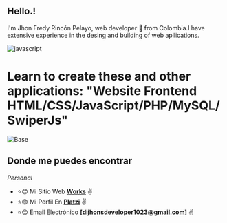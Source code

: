 ## Hello.!

I'm Jhon Fredy Rincón Pelayo, web developer 🚀 from Colombia.I have extensive experience in the desing and building of web apllications.

![javascript](https://user-images.githubusercontent.com/97255802/158096794-c7b7130b-a85b-44aa-9c07-eb46e54c4c22.gif)

# Learn to create these and other applications:  "Website Frontend HTML/CSS/JavaScript/PHP/MySQL/SwiperJs"
![Base](https://user-images.githubusercontent.com/97255802/158102044-91ac1f1d-1a8e-49be-95c1-4166d44634c1.png)


## Donde me puedes encontrar
_Personal_
* :star::blush: Mi Sitio Web **[Works]()** :v:
* :star::blush: Mi Perfil En **[Platzi](https://platzi.com/p/JhonFy/)** :v:
* :star::blush: Email Electrónico **[dijhonsdeveloper1023@gmail.com]** :v:

